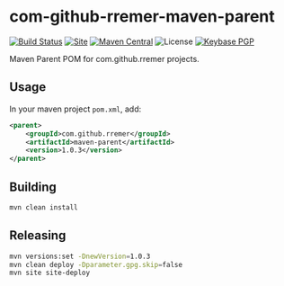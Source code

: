 # com-github-rremer-maven-parent

[![Build Status](https://img.shields.io/travis/rremer/com-github-rremer-maven-parent)](https://travis-ci.org/rremer/com-github-rremer-maven-parent)
[![Site](https://img.shields.io/badge/site-1.0.3-green.svg)](https://rremer.github.io/com-github-rremer-maven-parent/1.0.3/index.html)
[![Maven Central](https://img.shields.io/badge/version-1.0.3-green.svg)](https://search.maven.org/artifact/com.github.rremer/maven-parent/1.0.3/pom)
![License](https://img.shields.io/github/license/rremer/com-github-rremer-maven-parent)
[![Keybase PGP](https://img.shields.io/keybase/pgp/rremer)](https://keybase.io/rremer/pgp_keys.asc)


Maven Parent POM for com.github.rremer projects.

## Usage

In your maven project ```pom.xml```, add:

```xml
<parent>
    <groupId>com.github.rremer</groupId>
    <artifactId>maven-parent</artifactId>
    <version>1.0.3</version>
</parent>
```

## Building

```sh
mvn clean install
```

## Releasing

```sh
mvn versions:set -DnewVersion=1.0.3
mvn clean deploy -Dparameter.gpg.skip=false
mvn site site-deploy
```

[per their instructions]:https://central.sonatype.org/pages/apache-maven.html
